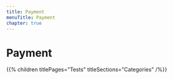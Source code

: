 ```yaml
---
title: Payment
menuTitle: Payment
chapter: true
---
```


# Payment

{{% children titlePages="Tests" titleSections="Categories" /%}}
